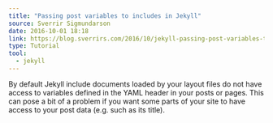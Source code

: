 ```yaml
---
title: "Passing post variables to includes in Jekyll"
source: Sverrir Sigmundarson
date: 2016-10-01 18:18
link: https://blog.sverrirs.com/2016/10/jekyll-passing-post-variables-to-includes.html
type: Tutorial
tool:
  - jekyll
---
```

By default Jekyll include documents loaded by your layout files do not have access to variables defined in the YAML header in your posts or pages. This can pose a bit of a problem if you want some parts of your site to have access to your post data (e.g. such as its title).
